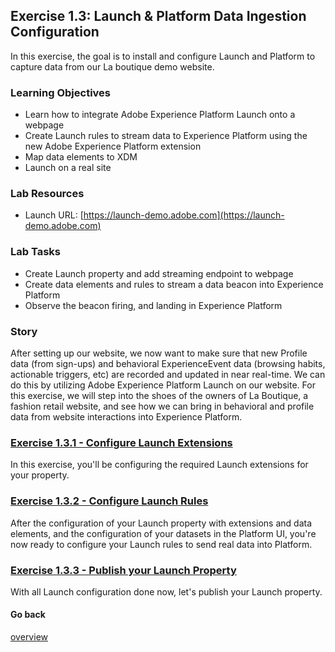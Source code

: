 ## Exercise 1.3: Launch & Platform Data Ingestion Configuration
In this exercise, the goal is to install and configure Launch and Platform to capture data from our La boutique demo website.

### Learning Objectives
- Learn how to integrate Adobe Experience Platform Launch onto a webpage
- Create Launch rules to stream data to Experience Platform using the new Adobe Experience Platform extension
- Map data elements to XDM
- Launch on a real site

### Lab Resources

- Launch URL: [https://launch-demo.adobe.com](https://launch-demo.adobe.com)

### Lab Tasks
- Create Launch property and add streaming endpoint to webpage
- Create data elements and rules to stream a data beacon into Experience Platform
- Observe the beacon firing, and landing in Experience Platform


### Story

After setting up our website, we now want to make sure that new Profile data (from sign-ups) and behavioral ExperienceEvent data (browsing habits, actionable triggers, etc) are recorded and updated in near real-time. We can do this by utilizing Adobe Experience Platform Launch on our website. For this exercise, we will step into the shoes of the owners of La Boutique, a fashion retail website, and see how we can bring in behavioral and profile data from website interactions into Experience Platform.


### [Exercise 1.3.1 - Configure Launch Extensions](./ex2.md)
In this exercise, you'll be configuring the required Launch extensions for your property.

### [Exercise 1.3.2 - Configure Launch Rules](./ex5.md)
After the configuration of your Launch property with extensions and data elements, and the configuration of your datasets in the Platform UI, you're now ready to configure your Launch rules to send real data into Platform.

### [Exercise 1.3.3 - Publish your Launch Property](./ex6.md)
With all Launch configuration done now, let's publish your Launch property.

#### Go back
[overview](../README.md)
